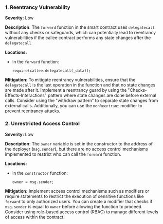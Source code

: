 ### 1. **Reentrancy Vulnerability**

**Severity:**
Low

**Description:**
The `forward` function in the smart contract uses `delegatecall` without any checks or safeguards, which can potentially lead to reentrancy vulnerabilities if the callee contract performs any state changes after the `delegatecall`.

**Locations:**

- In the `forward` function:
  ```solidity
  require(callee.delegatecall(_data));
  ```

**Mitigation:**
To mitigate reentrancy vulnerabilities, ensure that the `delegatecall` is the last operation in the function and that no state changes are made after it. Implement a reentrancy guard by using the "Checks-Effects-Interactions" pattern where state changes are done before external calls. Consider using the "withdraw pattern" to separate state changes from external calls. Additionally, you can use the `nonReentrant` modifier to prevent reentrancy attacks. 

### 2. **Unrestricted Access Control**

**Severity:**
Low

**Description:**
The `owner` variable is set in the constructor to the address of the deployer (`msg.sender`), but there are no access control mechanisms implemented to restrict who can call the `forward` function.

**Locations:**

- In the `constructor` function:
  ```solidity
  owner = msg.sender;
  ```

**Mitigation:**
Implement access control mechanisms such as modifiers or require statements to restrict the execution of sensitive functions like `forward` to only authorized users. You can create a modifier that checks if `msg.sender` is equal to `owner` before allowing the function to proceed. Consider using role-based access control (RBAC) to manage different levels of access within the contract.